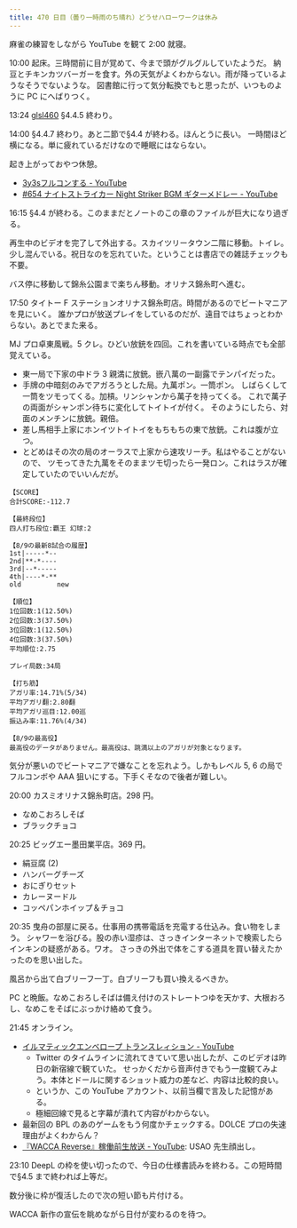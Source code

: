 ```yaml
---
title: 470 日目（曇り一時雨のち晴れ）どうせハローワークは休み
---
```


麻雀の練習をしながら YouTube を観て 2:00 就寝。

10:00 起床。三時間前に目が覚めて、今まで頭がグルグルしていたようだ。
納豆とチキンカツバーガーを食す。外の天気がよくわからない。雨が降っているようなそうでないような。
図書館に行って気分転換でもと思ったが、いつものように PC にへばりつく。

13:24 [glsl460] §4.4.5 終わり。

14:00 §4.4.7 終わり。あと二節で§4.4 が終わる。ほんとうに長い。
一時間ほど横になる。単に疲れているだけなので睡眠にはならない。

起き上がっておやつ休憩。

* [3y3sフルコンする - YouTube](https://www.youtube.com/watch?v=PMPgXt7yZ-s)
* [&#x23;654 ナイトストライカー Night Striker BGM ギターメドレー - YouTube](https://www.youtube.com/watch?v=8C7FSAEVYvs)

16:15 §4.4 が終わる。このままだとノートのこの章のファイルが巨大になり過ぎる。

再生中のビデオを完了して外出する。スカイツリータウン二階に移動。トイレ。
少し混んでいる。祝日なのを忘れていた。ということは書店での雑誌チェックも不要。

バス停に移動して錦糸公園まで楽ちん移動。オリナス錦糸町へ進む。

17:50 タイトー F ステーションオリナス錦糸町店。時間があるのでビートマニアを見にいく。
誰かプロが放送プレイをしているのだが、遠目ではちょっとわからない。あとでまた来る。

MJ プロ卓東風戦。5 クレ。ひどい放銃を四回。これを書いている時点でも全部覚えている。

* 東一局で下家の中ドラ 3 親満に放銃。嵌八萬の一副露でテンパイだった。
* 手牌の中暗刻のみでアガろうとした局。九萬ポン。一筒ポン。
  しばらくして一筒をツモってくる。加槓。リンシャンから萬子を持ってくる。
  これで萬子の両面がシャンポン待ちに変化してトイトイが付く。
  そのようにしたら、対面のメンチンに放銃。親倍。
* 差し馬相手上家にホンイツトイトイをもちもちの東で放銃。これは腹が立つ。
* とどめはその次の局のオーラスで上家から速攻リーチ。私はやることがないので、
  ツモってきた九萬をそのままツモ切ったら一発ロン。これはラスが確定していたのでいいんだが。

```text
【SCORE】
合計SCORE:-112.7

【最終段位】
四人打ち段位:覇王 幻球:2

【8/9の最新8試合の履歴】
1st|-----*--
2nd|**-*----
3rd|--*-----
4th|----*-**
old         new

【順位】
1位回数:1(12.50%)
2位回数:3(37.50%)
3位回数:1(12.50%)
4位回数:3(37.50%)
平均順位:2.75

プレイ局数:34局

【打ち筋】
アガリ率:14.71%(5/34)
平均アガリ翻:2.80翻
平均アガリ巡目:12.00巡
振込み率:11.76%(4/34)

【8/9の最高役】
最高役のデータがありません。最高役は、跳満以上のアガリが対象となります。
```

気分が悪いのでビートマニアで嫌なことを忘れよう。しかもレベル 5, 6 の局で
フルコンボや AAA 狙いにする。下手くそなので後者が難しい。

20:00 カスミオリナス錦糸町店。298 円。

* なめこおろしそば
* ブラックチョコ

20:25 ビッグエー墨田業平店。369 円。

* 絹豆腐 (2)
* ハンバーグチーズ
* おにぎりセット
* カレーヌードル
* コッペパンホイップ＆チョコ

20:35 曳舟の部屋に戻る。仕事用の携帯電話を充電する仕込み。食い物をしまう。
シャワーを浴びる。股の赤い湿疹は、さっきインターネットで検索したらインキンの疑惑がある。ワオ。
さっきの外出で体をこする道具を買い替えたかったのを思い出した。

風呂から出て白ブリーフ一丁。白ブリーフも買い換えるべきか。

PC と晩飯。なめこおろしそばは備え付けのストレートつゆを天かす、大根おろし、なめこをそばにぶっかけ絡めて食う。

21:45 オンライン。

* [イルマティックエンベロープ トランスレィション - YouTube](https://www.youtube.com/watch?v=769thqAsroQ)
  * Twitter のタイムラインに流れてきていて思い出したが、このビデオは昨日の新宿線で観ていた。
    せっかくだから音声付きでもう一度観てみよう。本体とドールに関するショット威力の差など、内容は比較的良い。
  * というか、この YouTube アカウント、以前当欄で言及した記憶がある。
  * 極細回線で見ると字幕が潰れて内容がわからない。
* 最新回の BPL のあのゲームをもう何度かチェックする。DOLCE プロの失速理由がよくわからん？
* [『WACCA Reverse』稼働前生放送 - YouTube](https://www.youtube.com/watch?v=83HUA-4-s6c): USAO 先生顔出し。

23:10 DeepL の枠を使い切ったので、今日の仕様書読みを終わる。この短時間で§4.5 まで終われば上等だ。

数分後に枠が復活したので次の短い節も片付ける。

WACCA 新作の宣伝を眺めながら日付が変わるのを待つ。

[glsl460]: https://www.khronos.org/registry/OpenGL/specs/gl/GLSLangSpec.4.60.html
